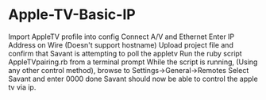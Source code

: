 # Apple-TV-Basic-IP

Import AppleTV profile into config
Connect A/V and Ethernet
Enter IP Address on Wire (Doesn't support hostname)
Upload project file and confirm that Savant is attempting to poll the appletv
Run the ruby script AppleTVpairing.rb from a terminal prompt
While the script is running, (Using any other control method), browse to Settings->General->Remotes
Select Savant and enter 0000 done
Savant should now be able to control the apple tv via ip.
